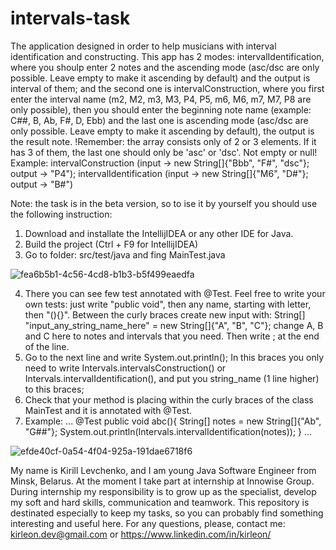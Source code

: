 # intervals-task

The application designed in order to help musicians with interval identification and constructing. This app has 2 modes: intervalIdentification, where you shoulp enter 2 notes and the ascending mode (asc/dsc are only possible. Leave empty to make it ascending by default) and the output is interval of them; and the second one is intervalConstruction, where you first enter the interval name (m2, M2, m3, M3, P4, P5, m6, M6, m7, M7, P8 are only possible), then you should enter the beginning note name (example: C##, B, Ab, F#, D, Ebb) and the last one is ascending mode (asc/dsc are only possible. Leave empty to make it ascending by default), the output is the result note. 
!Remember: the array consists only of 2 or 3 elements. If it has 3 of them, the last one should only be 'asc' or 'dsc'. Not empty or null!
Example: intervalConstruction (input -> new String[]{"Bbb", "F#", "dsc"}; output -> "P4"); intervalIdentification (input -> new String[]{"M6", "D#"}; output -> "B#")

Note: the task is in the beta version, so to ise it by yourself you should use the following instruction:
1. Download and installate the IntellijIDEA or any other IDE for Java.
2. Build the project (Ctrl + F9 for IntellijIDEA)
3. Go to folder: src/test/java and fing MainTest.java

![fea6b5b1-4c56-4cd8-b1b3-b5f499eaedfa](https://user-images.githubusercontent.com/113788413/225849530-d44fb4c7-c8b0-4cfd-b278-41548b6f32f8.jpg)

4. There you can see few test annotated with @Test. Feel free to write your own tests: just write "public void", then any name, starting with letter, then "(){}". Between the curly braces create new input with: String[] "input_any_string_name_here" = new String[]{"A", "B", "C"}; change A, B and C here to notes and intervals that you need. Then write ; at the end of the line.
5. Go to the next line and write System.out.println(); In this braces you only need to write Intervals.intervalsConstruction() or Intervals.intervalIdentification(), and put you string_name (1 line higher) to this braces;
6. Check that your method is placing within the curly braces of the class MainTest and it is annotated with @Test.
7. Example: 
...
@Test
public void abc(){
    String[] notes = new String[]{"Ab", "G##"};
    System.out.println(Intervals.intervalIdentification(notes));
  }
...

![efde40cf-0a54-4f04-925a-191dae6718f6](https://user-images.githubusercontent.com/113788413/225849065-f012ffb5-c80b-4c7c-935e-d4cd34e3285f.jpg)

My name is Kirill Levchenko, and I am young Java Software Engineer from Minsk, Belarus. At the moment I take part at internship at Innowise Group.
During internship my responsibility is to grow up as the specialist, develop my soft and hard skills, communication and teamwork.
This repository is destinated especially to keep my tasks, so you can probably find something interesting and useful here.
For any questions, please, contact me: kirleon.dev@gmail.com or https://www.linkedin.com/in/kirleon/


